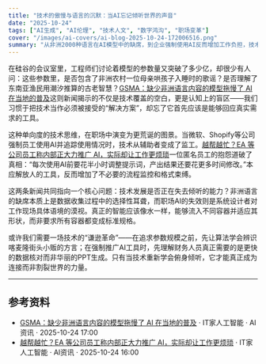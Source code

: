 ```yaml
---
title: "技术的傲慢与语言的沉默：当AI忘记倾听世界的声音"
date: "2025-10-24"
tags: ["AI生成", "AI伦理", "技术人文", "数字鸿沟", "职场变革"]
cover: "/images/ai-covers/ai-blog-2025-10-24-172006516.png"
summary: "从非洲2000种语言在AI模型中的缺席，到企业强制使用AI反而增加工作负担，技术推广正陷入单向输出的困境。真正的智能不应是标准化模板的强加，而需要先俯身倾听不同文化背景和真实工作场景中的具体需求。"
---
```


<!-- AI 生成文章元数据 -->
<!-- 生成时间: 2025-10-24T09:20:06.515Z -->
<!-- 新闻抓取时间: 2025-10-24T09:19:55.001Z -->
<!-- 新闻来源：AI资讯 2 条 -->

在硅谷的会议室里，工程师们讨论着模型的参数量又突破了多少亿，却很少有人问：这些参数里，是否包含了非洲农村一位母亲哄孩子入睡时的歌谣？是否理解了东南亚渔民用潮汐推算的古老智慧？[GSMA：缺少非洲语言内容的模型拖慢了 AI 在当地的普及](https://www.ithome.com/0/892/104.htm)这则新闻揭示的不仅是技术覆盖的空白，更是认知上的盲区——我们习惯于把技术当作必须被接受的“解决方案”，却忘了它首先应该是能够回应真实需求的工具。

这种单向度的技术思维，在职场中演变为更荒诞的图景。当微软、Shopify等公司强制员工使用AI并追踪使用情况时，技术从辅助者变成了监工。[越帮越忙？EA 等公司员工称内部正大力推广 AI，实际却让工作更烦琐](https://www.ithome.com/0/892/066.htm)一位匿名员工的抱怨道破了真相：“每次使用AI前要花半小时调整提示词，产出结果还要花更多时间修改。”本应解放人的工具，反而增加了不必要的流程监控和格式束缚。

这两条新闻共同指向一个核心问题：技术发展是否正在失去倾听的能力？非洲语言的缺席本质上是数据收集过程中的选择性耳聋，而职场AI的失效则是系统设计者对工作现场具体语境的漠视。真正的智能应该像水一样，能够流入不同容器并适应其形状，而非要求所有容器都变成标准规格。

或许我们需要一场技术的“谦逊革命”——在追求参数规模之前，先让算法学会辨识喀麦隆街头小贩的方言；在强制推广AI工具时，先理解财务人员真正需要的是更快的数据核对而非华丽的PPT生成。只有当技术重新学会俯身倾听，它才能真正成为连接而非割裂世界的力量。

---

## 参考资料

- [GSMA：缺少非洲语言内容的模型拖慢了 AI 在当地的普及](https://www.ithome.com/0/892/104.htm) · IT家人工智能 · AI资讯 · 2025-10-24 17:00
- [越帮越忙？EA 等公司员工称内部正大力推广 AI，实际却让工作更烦琐](https://www.ithome.com/0/892/066.htm) · IT家人工智能 · AI资讯 · 2025-10-24 16:00
